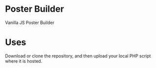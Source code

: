# Poster Builder

Vanilla JS Poster Builder

# Uses

Download or clone the repository, and then upload your local PHP script where it is hosted.
